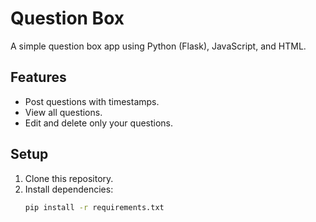 # Question Box

A simple question box app using Python (Flask), JavaScript, and HTML.

## Features
- Post questions with timestamps.
- View all questions.
- Edit and delete only your questions.

## Setup
1. Clone this repository.
2. Install dependencies:
   ```bash
   pip install -r requirements.txt

